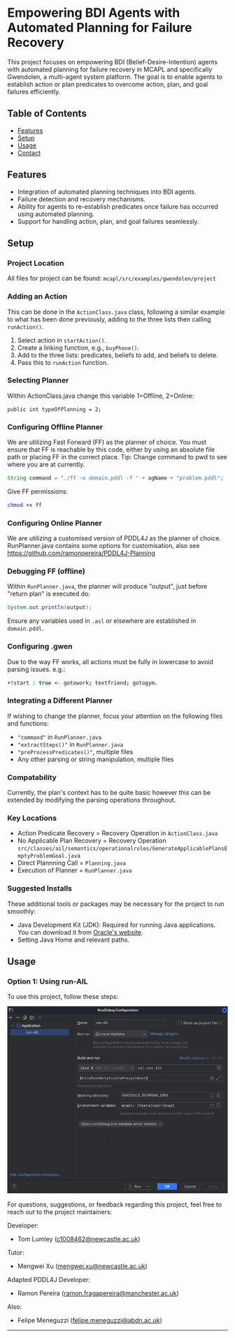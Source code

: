 # Empowering BDI Agents with Automated Planning for Failure Recovery

This project focuses on empowering BDI (Belief-Desire-Intention) agents with automated planning for failure recovery in MCAPL and specifically Gwendolen, a multi-agent system platform. The goal is to enable agents to establish action or plan predicates to overcome action, plan, and goal failures efficiently.

## Table of Contents

- [Features](#features)
- [Setup](#setup)
- [Usage](#usage)
- [Contact](#contact)

## Features

- Integration of automated planning techniques into BDI agents.
- Failure detection and recovery mechanisms.
- Ability for agents to re-establish predicates once failure has occurred using automated planning.
- Support for handling action, plan, and goal failures seamlessly.

## Setup

### Project Location
All files for project can be found:
`mcapl/src/examples/gwendolen/project`

### Adding an Action

This can be done in the `ActionClass.java` class, following a similar example to what has been done previously, adding to the three lists then calling `runAction()`.

1. Select action in `startAction()`.
2. Create a linking function, e.g., `buyPhone()`.
3. Add to the three lists: predicates, beliefs to add, and beliefs to delete.
4. Pass this to `runAction` function.


### Selecting Planner
Within ActionClass.java change this variable 1=Offline, 2=Online:
```
public int typeOfPlanning = 2;
```
### Configuring Offline Planner

We are utilizing Fast Forward (FF) as the planner of choice. You must ensure that FF is reachable by this code, either by using an absolute file path or placing FF in the correct place. Tip: Change command to pwd to see where you are at currently.

```java
String command = "./ff -o domain.pddl -f " + agName + "problem.pddl";
```

Give FF permissions:

```bash
chmod +x ff
```

### Configuring Online Planner

We are utilizing a customised version of PDDL4J as the planner of choice. RunPlanner.java contains some options for customisation, also see https://github.com/ramonpereira/PDDL4J-Planning


### Debugging FF (offline)

Within `RunPlanner.java`, the planner will produce "output", just before "return plan" is executed do:

```java
System.out.println(output);
```

Ensure any variables used in `.asl` or elsewhere are established in `domain.pddl`.

### Configuring .gwen

Due to the way FF works, all actions must be fully in lowercase to avoid parsing issues. e.g.:

```prolog
+!start : true <- gotowork; textfriend; gotogym.
```

### Integrating a Different Planner

If wishing to change the planner, focus your attention on the following files and functions:

- `"command"` in `RunPlanner.java`
- `"extractSteps()"` in `RunPlanner.java`
- `"preProcessPredicates()"`, multiple files
- Any other parsing or string manipulation, multiple files

### Compatability
Currently, the plan's context has to be quite basic however this can be extended by modifying the parsing operations throughout.

### Key Locations

- Action Predicate Recovery = Recovery Operation in `ActionClass.java`
- No Applicable Plan Recovery = Recovery Operation `src/classes/ail/semantics/operationalrules/GenerateApplicablePlansEmptyProblemGoal.java`
- Direct Plannning Call = `Planning.java`
- Execution of Planner = `RunPlanner.java`

### Suggested Installs

These additional tools or packages may be necessary for the project to run smoothly:

- Java Development Kit (JDK): Required for running Java applications. You can download it from [Oracle's website](https://www.oracle.com/java/technologies/javase-jdk11-downloads.html).
- Setting Java Home and relevant paths.

## Usage

### Option 1: Using run-AIL

To use this project, follow these steps:

![Alt text](Capture111.png?raw=true "Usage")

For questions, suggestions, or feedback regarding this project, feel free to reach out to the project maintainers:

Developer:
- Tom Lumley (c1008462@newcastle.ac.uk)

Tutor:
- Mengwei Xu (mengwei.xu@newcastle.ac.uk)

Adapted PDDL4J Developer:
- Ramon Pereira (ramon.fragapereira@manchester.ac.uk)

Also:
- Felipe Meneguzzi (felipe.meneguzzi@abdn.ac.uk)

---
